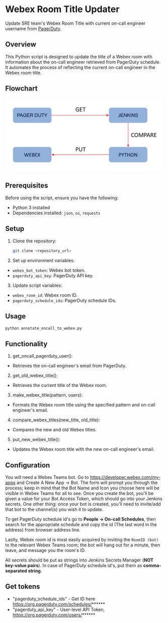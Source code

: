 # Webex Room Title Updater
Update SRE team's Webex Room Title with current on-call engineer username from [PagerDuty](https://www.pagerduty.com/).

## Overview

This Python script is designed to update the title of a Webex room with information about the on-call engineer retrieved from PagerDuty schedule. 
It automates the process of reflecting the current on-call engineer in the Webex room title.

## Flowchart
![Flowchart_oncall_engineer.png](Flowchart_oncall_engineer.png)

## Prerequisites

Before using the script, ensure you have the following:

- Python 3 installed
- Dependencies installed: `json`, `os`, `requests`

## Setup

1. Clone the repository:
   ```bash
   git clone <repository_url>
   ```
2. Set up environment variables:
- `webex_bot_token`: Webex bot token.
- `pagerduty_api_key`: PagerDuty API key.

3. Update script variables:
- `webex_room_id`: Webex room ID.
- `pagerduty_schedule_ids`: PagerDuty schedule IDs.

## Usage
```
python annotate_oncall_to_webex.py
```

## Functionality

1. get_oncall_pagerduty_user():
- Retrieves the on-call engineer's email from PagerDuty.
2. get_old_webex_title():
- Retrieves the current title of the Webex room.
3. make_webex_title(pattern, users):
- Formats the Webex room title using the specified pattern and on-call engineer's email.
4. compare_webex_titles(new_title, old_title):
- Compares the new and old Webex titles.
5. put_new_webex_title():
- Updates the Webex room title with the new on-call engineer's email.

## Configuration
You will need a Webex Teams bot. Go to https://developer.webex.com/my-apps and
Create A New App -> Bot. The form will prompt you through the process; keep in
mind that the Bot Name and Icon you choose here will be visible in Webex Teams
for all to see. Once you create the bot, you'll be given a value for your Bot
Access Token, which should go into your Jenkins secrets. One
other thing: once your bot is created, you'll need to invite/add that bot to
the channel(s) you wish it to update.

To get PagerDuty schedule id's go to **People -> On-call Schedules**,
then search for the appropriate schedule and copy the id (The last word in the address) from browser address line.

Lastly, Webex room id is most easily acquired by inviting the `RoomID (bot)` to
the relevant Webex Teams room; the bot will hang out for a minute, then leave,
and message you the room's ID.

All secrets should be put as strings into Jenkins Secrets Manager (**NOT key-value pairs**).
In case of PagerDuty schedule id's, put them as **comma-separated string**.

## Get tokens
- "pagerduty_schedule_ids" - Get ID here https://org.pagerduty.com/schedules/******
- "pagerduty_api_key" - User-level API Token, https://org.pagerduty.com/users/******
